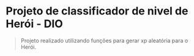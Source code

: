 # Projeto de classificador de nivel de Herói - DIO
> Projeto realizado utilizando funções para gerar xp aleatória para o Herói.